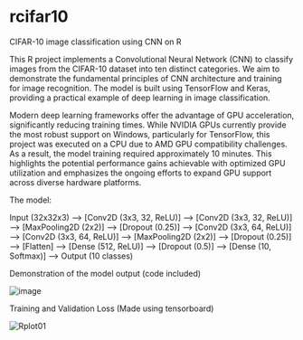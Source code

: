 # rcifar10
CIFAR-10 image classification using CNN on R

This R project implements a Convolutional Neural Network (CNN) to classify images from the CIFAR-10 dataset into ten distinct categories. We aim to demonstrate the fundamental principles of CNN architecture and training for image recognition. The model is built using TensorFlow and Keras, providing a practical example of deep learning in image classification.

Modern deep learning frameworks offer the advantage of GPU acceleration, significantly reducing training times. While NVIDIA GPUs currently provide the most robust support on Windows, particularly for TensorFlow, this project was executed on a CPU due to AMD GPU compatibility challenges. As a result, the model training required approximately 10 minutes. This highlights the potential performance gains achievable with optimized GPU utilization and emphasizes the ongoing efforts to expand GPU support across diverse hardware platforms.

The model: 

Input (32x32x3) --> [Conv2D (3x3, 32, ReLU)] --> [Conv2D (3x3, 32, ReLU)] --> [MaxPooling2D (2x2)] --> [Dropout (0.25)] -->
[Conv2D (3x3, 64, ReLU)] --> [Conv2D (3x3, 64, ReLU)] --> [MaxPooling2D (2x2)] --> [Dropout (0.25)] -->
[Flatten] --> [Dense (512, ReLU)] --> [Dropout (0.5)] --> [Dense (10, Softmax)] --> Output (10 classes)


Demonstration of the model output (code included)

![image](https://github.com/user-attachments/assets/00d9ccc7-e6a8-4b86-967b-8382ed7e19b2)

Training and Validation Loss (Made using tensorboard)

![Rplot01](https://github.com/user-attachments/assets/0300c6db-5d09-4319-be36-4fd41a156ab3)

